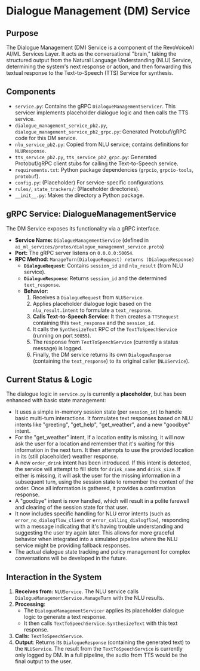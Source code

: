 # Dialogue Management (DM) Service

## Purpose

The Dialogue Management (DM) Service is a component of the RevoVoiceAI AI/ML Services Layer. It acts as the conversational "brain," taking the structured output from the Natural Language Understanding (NLU) Service, determining the system's next response or action, and then forwarding this textual response to the Text-to-Speech (TTS) Service for synthesis.

## Components

*   `service.py`: Contains the gRPC `DialogueManagementServicer`. This servicer implements placeholder dialogue logic and then calls the TTS service.
*   `dialogue_management_service_pb2.py`, `dialogue_management_service_pb2_grpc.py`: Generated Protobuf/gRPC code for this DM service.
*   `nlu_service_pb2.py`: Copied from NLU service; contains definitions for `NLUResponse`.
*   `tts_service_pb2.py`, `tts_service_pb2_grpc.py`: Generated Protobuf/gRPC client stubs for calling the Text-to-Speech service.
*   `requirements.txt`: Python package dependencies (`grpcio`, `grpcio-tools`, `protobuf`).
*   `config.py`: (Placeholder) For service-specific configurations.
*   `rules/`, `state_trackers/`: (Placeholder directories).
*   `__init__.py`: Makes the directory a Python package.

## gRPC Service: DialogueManagementService

The DM Service exposes its functionality via a gRPC interface.

*   **Service Name:** `DialogueManagementService` (defined in `ai_ml_services/protos/dialogue_management_service.proto`)
*   **Port:** The gRPC server listens on `0.0.0.0:50054`.
*   **RPC Method:** `ManageTurn(DialogueRequest) returns (DialogueResponse)`
    *   **`DialogueRequest`**: Contains `session_id` and `nlu_result` (from NLU service).
    *   **`DialogueResponse`**: Returns `session_id` and the determined `text_response`.
    *   **Behavior**:
        1.  Receives a `DialogueRequest` from `NLUService`.
        2.  Applies placeholder dialogue logic based on the `nlu_result.intent` to formulate a `text_response`.
        3.  **Calls Text-to-Speech Service**: It then creates a `TTSRequest` containing this `text_response` and the `session_id`.
        4.  It calls the `SynthesizeText` RPC of the `TextToSpeechService` (running on port `50055`).
        5.  The response from `TextToSpeechService` (currently a status message) is logged.
        6.  Finally, the DM service returns its own `DialogueResponse` (containing the `text_response`) to its original caller (`NLUService`).

## Current Status & Logic

The dialogue logic in `service.py` is currently a **placeholder**, but has been enhanced with basic state management:
*   It uses a simple in-memory session state (per `session_id`) to handle basic multi-turn interactions. It formulates text responses based on NLU intents like "greeting", "get_help", "get_weather", and a new "goodbye" intent.
*   For the "get_weather" intent, if a location entity is missing, it will now ask the user for a location and remember that it's waiting for this information in the next turn. It then attempts to use the provided location in its (still placeholder) weather response.
*   A new `order_drink` intent has been introduced. If this intent is detected, the service will attempt to fill slots for `drink_name` and `drink_size`. If either is missing, it will ask the user for the missing information in a subsequent turn, using the session state to remember the context of the order. Once all information is gathered, it provides a confirmation response.
*   A "goodbye" intent is now handled, which will result in a polite farewell and clearing of the session state for that user.
*   It now includes specific handling for NLU error intents (such as `error_no_dialogflow_client` or `error_calling_dialogflow`), responding with a message indicating that it's having trouble understanding and suggesting the user try again later. This allows for more graceful behavior when integrated into a simulated pipeline where the NLU service might be providing fallback responses.
*   The actual dialogue state tracking and policy management for complex conversations will be developed in the future.

## Interaction in the System

1.  **Receives from:** `NLUService`. The NLU service calls `DialogueManagementService.ManageTurn` with the NLU results.
2.  **Processing**:
    *   The `DialogueManagementServicer` applies its placeholder dialogue logic to generate a text response.
    *   It then calls `TextToSpeechService.SynthesizeText` with this text response.
3.  **Calls:** `TextToSpeechService`.
4.  **Output**: Returns its `DialogueResponse` (containing the generated text) to the `NLUService`. The result from the `TextToSpeechService` is currently only logged by DM. In a full pipeline, the audio from TTS would be the final output to the user.
